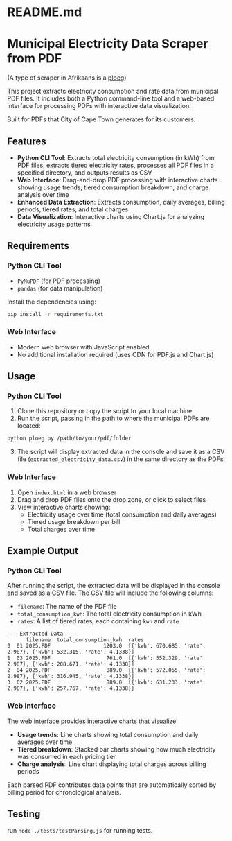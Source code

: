 # README.md

# Municipal Electricity Data Scraper from PDF

(A type of scraper in Afrikaans is a [ploeg](https://af.wikipedia.org/wiki/Ploeg))

This project extracts electricity consumption and rate data from municipal PDF files. It includes both a Python command-line tool and a web-based interface for processing PDFs with interactive data visualization.

Built for PDFs that City of Cape Town generates for its customers.

## Features

- **Python CLI Tool**: Extracts total electricity consumption (in kWh) from PDF files, extracts tiered electricity rates, processes all PDF files in a specified directory, and outputs results as CSV
- **Web Interface**: Drag-and-drop PDF processing with interactive charts showing usage trends, tiered consumption breakdown, and charge analysis over time
- **Enhanced Data Extraction**: Extracts consumption, daily averages, billing periods, tiered rates, and total charges
- **Data Visualization**: Interactive charts using Chart.js for analyzing electricity usage patterns

## Requirements

### Python CLI Tool
- `PyMuPDF` (for PDF processing)
- `pandas` (for data manipulation)

Install the dependencies using:
```bash
pip install -r requirements.txt
```

### Web Interface
- Modern web browser with JavaScript enabled
- No additional installation required (uses CDN for PDF.js and Chart.js)

## Usage

### Python CLI Tool
1. Clone this repository or copy the script to your local machine
2. Run the script, passing in the path to where the municipal PDFs are located:

```bash
python ploeg.py /path/to/your/pdf/folder
```

3. The script will display extracted data in the console and save it as a CSV file (`extracted_electricity_data.csv`) in the same directory as the PDFs

### Web Interface
1. Open `index.html` in a web browser
2. Drag and drop PDF files onto the drop zone, or click to select files
3. View interactive charts showing:
   - Electricity usage over time (total consumption and daily averages)
   - Tiered usage breakdown per bill
   - Total charges over time


## Example Output

### Python CLI Tool
After running the script, the extracted data will be displayed in the console and saved as a CSV file. The CSV file will include the following columns:

- `filename`: The name of the PDF file
- `total_consumption_kwh`: The total electricity consumption in kWh
- `rates`: A list of tiered rates, each containing `kwh` and `rate`

```
--- Extracted Data ---
      filename  total_consumption_kwh  rates
0  01 2025.PDF                 1203.0  [{'kwh': 670.685, 'rate': 2.987}, {'kwh': 532.315, 'rate': 4.1338}]
1  03 2025.PDF                  761.0  [{'kwh': 552.329, 'rate': 2.987}, {'kwh': 208.671, 'rate': 4.1338}]
2  04 2025.PDF                  889.0  [{'kwh': 572.055, 'rate': 2.987}, {'kwh': 316.945, 'rate': 4.1338}]
3  02 2025.PDF                  889.0  [{'kwh': 631.233, 'rate': 2.987}, {'kwh': 257.767, 'rate': 4.1338}]
```

### Web Interface
The web interface provides interactive charts that visualize:
- **Usage trends**: Line charts showing total consumption and daily averages over time
- **Tiered breakdown**: Stacked bar charts showing how much electricity was consumed in each pricing tier
- **Charge analysis**: Line chart displaying total charges across billing periods

Each parsed PDF contributes data points that are automatically sorted by billing period for chronological analysis.


## Testing

run `node ./tests/testParsing.js` for running tests.
